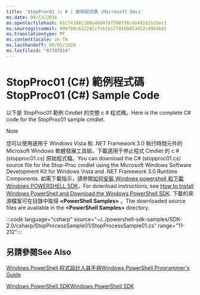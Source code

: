 ```yaml
---
title: 'StopProc01 (c # ) 範例程式碼 |Microsoft Docs'
ms.date: 09/13/2016
ms.openlocfilehash: 61cf4388c180a46847d7598756c6b492d31d3ec1
ms.sourcegitcommit: 0907b8c6322d2c7c61b17f8168d53452c8964b41
ms.translationtype: MT
ms.contentlocale: zh-TW
ms.lasthandoff: 08/05/2020
ms.locfileid: "87787014"
---
```

# <a name="stopproc01-c-sample-code"></a><span data-ttu-id="ac432-102">StopProc01 (C#) 範例程式碼</span><span class="sxs-lookup"><span data-stu-id="ac432-102">StopProc01 (C#) Sample Code</span></span>

<span data-ttu-id="ac432-103">以下是 StopProc01 範例 Cmdlet 的完整 c # 程式碼。</span><span class="sxs-lookup"><span data-stu-id="ac432-103">Here is the complete C# code for the StopProc01 sample cmdlet.</span></span>

> [!NOTE]
> <span data-ttu-id="ac432-104">您可以使用適用于 Windows Vista 和 .NET Framework 3.0 執行時間元件的 Microsoft Windows 軟體發展工具組，下載適用于停止程式 Cmdlet 的 c # (stopproc01.cs) 原始程式檔。</span><span class="sxs-lookup"><span data-stu-id="ac432-104">You can download the C# (stopproc01.cs) source file for the Stop-Proc cmdlet using the Microsoft Windows Software Development Kit for Windows Vista and .NET Framework 3.0 Runtime Components.</span></span> <span data-ttu-id="ac432-105">如需下載指示，請參閱[如何安裝 Windows powershell 和下載 Windows POWERSHELL SDK](/powershell/scripting/developer/installing-the-windows-powershell-sdk)。</span><span class="sxs-lookup"><span data-stu-id="ac432-105">For download instructions, see [How to Install Windows PowerShell and Download the Windows PowerShell SDK](/powershell/scripting/developer/installing-the-windows-powershell-sdk).</span></span>
> <span data-ttu-id="ac432-106">下載的來源檔案可在目錄中取得 **\<PowerShell Samples>** 。</span><span class="sxs-lookup"><span data-stu-id="ac432-106">The downloaded source files are available in the **\<PowerShell Samples>** directory.</span></span>

:::code language="csharp" source="~/../powershell-sdk-samples/SDK-2.0/csharp/StopProcessSample01/StopProcessSample01.cs" range="11-212":::

## <a name="see-also"></a><span data-ttu-id="ac432-107">另請參閱</span><span class="sxs-lookup"><span data-stu-id="ac432-107">See Also</span></span>

[<span data-ttu-id="ac432-108">Windows PowerShell 程式設計人員手冊</span><span class="sxs-lookup"><span data-stu-id="ac432-108">Windows PowerShell Programmer's Guide</span></span>](./windows-powershell-programmer-s-guide.md)

[<span data-ttu-id="ac432-109">Windows PowerShell SDK</span><span class="sxs-lookup"><span data-stu-id="ac432-109">Windows PowerShell SDK</span></span>](../windows-powershell-reference.md)
